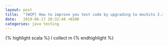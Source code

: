 ```yaml
---
layout: post
title:  "[WIP] How to improve you test code by upgrading to mockito 2.x.x"
date:   2019-06-17 20:32:48 +0200
categories: java testing
---
```


{% highlight scala %}
l collect m
{% endhighlight %}